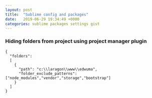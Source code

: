 ```yaml
---
layout: post
title:  "Sublime config and packages"
date:   2019-06-29 19:34:49 +0000
categories: sublime packages settings gist
---
```


### Hiding folders from project using project manager plugin

```
{
  "folders":
  [
    {
      "path": "c:\\laragon\\www\\edwuma",
      "folder_exclude_patterns": ["node_modules","vendor","storage","bootstrap"]
    }
  ]
}
```
